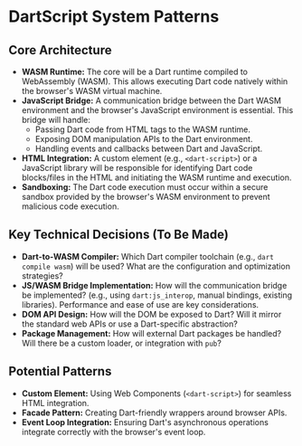# DartScript System Patterns

## Core Architecture

- **WASM Runtime:** The core will be a Dart runtime compiled to WebAssembly
  (WASM). This allows executing Dart code natively within the browser's WASM
  virtual machine.
- **JavaScript Bridge:** A communication bridge between the Dart WASM
  environment and the browser's JavaScript environment is essential. This bridge
  will handle:
  - Passing Dart code from HTML tags to the WASM runtime.
  - Exposing DOM manipulation APIs to the Dart environment.
  - Handling events and callbacks between Dart and JavaScript.
- **HTML Integration:** A custom element (e.g., `<dart-script>`) or a JavaScript
  library will be responsible for identifying Dart code blocks/files in the HTML
  and initiating the WASM runtime and execution.
- **Sandboxing:** The Dart code execution must occur within a secure sandbox
  provided by the browser's WASM environment to prevent malicious code
  execution.

## Key Technical Decisions (To Be Made)

- **Dart-to-WASM Compiler:** Which Dart compiler toolchain (e.g.,
  `dart compile wasm`) will be used? What are the configuration and optimization
  strategies?
- **JS/WASM Bridge Implementation:** How will the communication bridge be
  implemented? (e.g., using `dart:js_interop`, manual bindings, existing
  libraries). Performance and ease of use are key considerations.
- **DOM API Design:** How will the DOM be exposed to Dart? Will it mirror the
  standard web APIs or use a Dart-specific abstraction?
- **Package Management:** How will external Dart packages be handled? Will there
  be a custom loader, or integration with `pub`?

## Potential Patterns

- **Custom Element:** Using Web Components (`<dart-script>`) for seamless HTML
  integration.
- **Facade Pattern:** Creating Dart-friendly wrappers around browser APIs.
- **Event Loop Integration:** Ensuring Dart's asynchronous operations integrate
  correctly with the browser's event loop.
